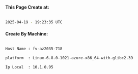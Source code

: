 
   
#### This Page Create at:

```bash

2025-04-19 - 19:23:35 UTC

```

#### Create By Machine:

```bash

Host Name : fv-az2035-718

platform  : Linux-6.8.0-1021-azure-x86_64-with-glibc2.39

Ip Local  : 10.1.0.95

```

